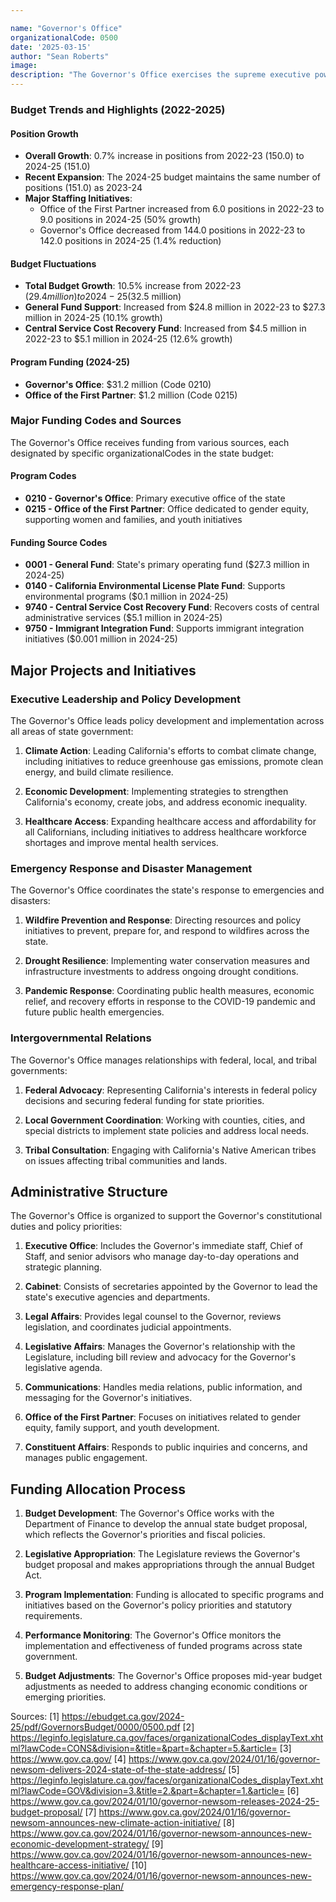 ```yaml
---

name: "Governor's Office"
organizationalCode: 0500
date: '2025-03-15'
author: "Sean Roberts"
image: 
description: "The Governor's Office exercises the supreme executive power of California as established by Article V of the California Constitution."
---
```


### Budget Trends and Highlights (2022-2025)

#### Position Growth
- **Overall Growth**: 0.7% increase in positions from 2022-23 (150.0) to 2024-25 (151.0)
- **Recent Expansion**: The 2024-25 budget maintains the same number of positions (151.0) as 2023-24
- **Major Staffing Initiatives**: 
  - Office of the First Partner increased from 6.0 positions in 2022-23 to 9.0 positions in 2024-25 (50% growth)
  - Governor's Office decreased from 144.0 positions in 2022-23 to 142.0 positions in 2024-25 (1.4% reduction)

#### Budget Fluctuations
- **Total Budget Growth**: 10.5% increase from 2022-23 ($29.4 million) to 2024-25 ($32.5 million)
- **General Fund Support**: Increased from $24.8 million in 2022-23 to $27.3 million in 2024-25 (10.1% growth)
- **Central Service Cost Recovery Fund**: Increased from $4.5 million in 2022-23 to $5.1 million in 2024-25 (12.6% growth)

#### Program Funding (2024-25)
- **Governor's Office**: $31.2 million (Code 0210)
- **Office of the First Partner**: $1.2 million (Code 0215)

### Major Funding Codes and Sources

The Governor's Office receives funding from various sources, each designated by specific organizationalCodes in the state budget:

#### Program Codes
- **0210 - Governor's Office**: Primary executive office of the state
- **0215 - Office of the First Partner**: Office dedicated to gender equity, supporting women and families, and youth initiatives

#### Funding Source Codes
- **0001 - General Fund**: State's primary operating fund ($27.3 million in 2024-25)
- **0140 - California Environmental License Plate Fund**: Supports environmental programs ($0.1 million in 2024-25)
- **9740 - Central Service Cost Recovery Fund**: Recovers costs of central administrative services ($5.1 million in 2024-25)
- **9750 - Immigrant Integration Fund**: Supports immigrant integration initiatives ($0.001 million in 2024-25)

## Major Projects and Initiatives

### Executive Leadership and Policy Development

The Governor's Office leads policy development and implementation across all areas of state government:

1. **Climate Action**: Leading California's efforts to combat climate change, including initiatives to reduce greenhouse gas emissions, promote clean energy, and build climate resilience.

2. **Economic Development**: Implementing strategies to strengthen California's economy, create jobs, and address economic inequality.

3. **Healthcare Access**: Expanding healthcare access and affordability for all Californians, including initiatives to address healthcare workforce shortages and improve mental health services.

### Emergency Response and Disaster Management

The Governor's Office coordinates the state's response to emergencies and disasters:

1. **Wildfire Prevention and Response**: Directing resources and policy initiatives to prevent, prepare for, and respond to wildfires across the state.

2. **Drought Resilience**: Implementing water conservation measures and infrastructure investments to address ongoing drought conditions.

3. **Pandemic Response**: Coordinating public health measures, economic relief, and recovery efforts in response to the COVID-19 pandemic and future public health emergencies.

### Intergovernmental Relations

The Governor's Office manages relationships with federal, local, and tribal governments:

1. **Federal Advocacy**: Representing California's interests in federal policy decisions and securing federal funding for state priorities.

2. **Local Government Coordination**: Working with counties, cities, and special districts to implement state policies and address local needs.

3. **Tribal Consultation**: Engaging with California's Native American tribes on issues affecting tribal communities and lands.

## Administrative Structure

The Governor's Office is organized to support the Governor's constitutional duties and policy priorities:

1. **Executive Office**: Includes the Governor's immediate staff, Chief of Staff, and senior advisors who manage day-to-day operations and strategic planning.

2. **Cabinet**: Consists of secretaries appointed by the Governor to lead the state's executive agencies and departments.

3. **Legal Affairs**: Provides legal counsel to the Governor, reviews legislation, and coordinates judicial appointments.

4. **Legislative Affairs**: Manages the Governor's relationship with the Legislature, including bill review and advocacy for the Governor's legislative agenda.

5. **Communications**: Handles media relations, public information, and messaging for the Governor's initiatives.

6. **Office of the First Partner**: Focuses on initiatives related to gender equity, family support, and youth development.

7. **Constituent Affairs**: Responds to public inquiries and concerns, and manages public engagement.

## Funding Allocation Process

1. **Budget Development**: The Governor's Office works with the Department of Finance to develop the annual state budget proposal, which reflects the Governor's priorities and fiscal policies.

2. **Legislative Appropriation**: The Legislature reviews the Governor's budget proposal and makes appropriations through the annual Budget Act.

3. **Program Implementation**: Funding is allocated to specific programs and initiatives based on the Governor's policy priorities and statutory requirements.

4. **Performance Monitoring**: The Governor's Office monitors the implementation and effectiveness of funded programs across state government.

5. **Budget Adjustments**: The Governor's Office proposes mid-year budget adjustments as needed to address changing economic conditions or emerging priorities.

Sources:
[1] https://ebudget.ca.gov/2024-25/pdf/GovernorsBudget/0000/0500.pdf
[2] https://leginfo.legislature.ca.gov/faces/organizationalCodes_displayText.xhtml?lawCode=CONS&division=&title=&part=&chapter=5.&article=
[3] https://www.gov.ca.gov/
[4] https://www.gov.ca.gov/2024/01/16/governor-newsom-delivers-2024-state-of-the-state-address/
[5] https://leginfo.legislature.ca.gov/faces/organizationalCodes_displayText.xhtml?lawCode=GOV&division=3.&title=2.&part=&chapter=1.&article=
[6] https://www.gov.ca.gov/2024/01/10/governor-newsom-releases-2024-25-budget-proposal/
[7] https://www.gov.ca.gov/2024/01/16/governor-newsom-announces-new-climate-action-initiative/
[8] https://www.gov.ca.gov/2024/01/16/governor-newsom-announces-new-economic-development-strategy/
[9] https://www.gov.ca.gov/2024/01/16/governor-newsom-announces-new-healthcare-access-initiative/
[10] https://www.gov.ca.gov/2024/01/16/governor-newsom-announces-new-emergency-response-plan/ 